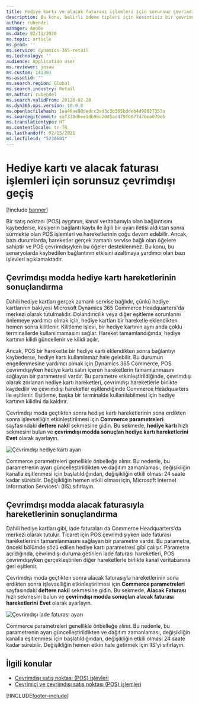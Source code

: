 ```yaml
---
title: Hediye kartı ve alacak faturası işlemleri için sorunsuz çevrimdışı geçiş
description: Bu konu, belirli ödeme tipleri için kesintisiz bir çevrimdışı anahtar sağlayan gelişmelere genel bakış sağlar.
author: rubendel
manager: AnnBe
ms.date: 02/11/2020
ms.topic: article
ms.prod: ''
ms.service: dynamics-365-retail
ms.technology: ''
audience: Application user
ms.reviewer: josaw
ms.custom: 141393
ms.assetid: ''
ms.search.region: Global
ms.search.industry: Retail
ms.author: rubendel
ms.search.validFrom: 20120-02-28
ms.dyn365.ops.version: 10.0.8
ms.openlocfilehash: 1ea46ae90dedcc3ad3c3b305bddeb4d98827353a
ms.sourcegitcommit: eaf330dbee1db96c20d5ac479f007747bea079eb
ms.translationtype: HT
ms.contentlocale: tr-TR
ms.lasthandoff: 02/15/2021
ms.locfileid: "5230681"
---
```

# <a name="seamless-offline-switch-for-gift-card-and-credit-memo-operations"></a>Hediye kartı ve alacak faturası işlemleri için sorunsuz çevrimdışı geçiş

[!include [banner](../includes/banner.md)]

Bir satış noktası (POS) aygıtının, kanal veritabanıyla olan bağlantısını kaybederse, kasiyerin bağlantı kaybı ile ilgili bir uyarı iletisi aldıktan sonra sürmekte olan POS işlemleri ve hareketlerinin çoğu devam edebilir. Ancak, bazı durumlarda, hareketler gerçek zamanlı servise bağlı olan öğelere sahiptir ve POS çevrimdışıyken bu öğeler desteklenmez. Bu konu, bu senaryolarda kaybedilen bağlantının etkisini azaltmaya yardımcı olan bazı işlevleri açıklamaktadır.

## <a name="completing-gift-card-transactions-in-offline-mode"></a>Çevrimdışı modda hediye kartı hareketlerinin sonuçlandırma

Dahili hediye kartları gerçek zamanlı servise bağlıdır, çünkü hediye kartlarının bakiyesi Microsoft Dynamics 365 Commerce Headquarters'da merkezi olarak tutulmalıdır. Dolandırıcılık veya diğer eşitleme sorunlarını önlemeye yardımcı olmak için, hediye kartları bir hareketle eklendikten hemen sonra kilitlenir. Kilitleme işlevi, bir hediye kartının aynı anda çoklu terminallerde kullanılmamasını sağlar. Hareket tamamlandığında, hediye kartının kilidi güncellenir ve kilidi açılır.

Ancak, POS bir harekette bir hediye kartı eklendikten sonra bağlantıyı kaybederse, hediye kartı kullanılamaz hale gelebilir. Bu durumun engellenmesine yardımcı olmak için Dynamics 365 Commerce, POS çevrimdışıyken hediye kartı satırı içeren hareketlerin tamamlanmasını sağlayan bir parametresi vardır. Bu parametre etkinleştirildiğinde, çevrimdışı olarak zorlanan hediye kartı hareketleri, çevrimdışı hareketlerle birlikte kaydedilir ve çevrimdışı hareketler eşitlendiğinde Commerce Headquarters ile eşitlenir. Eşitleme, başka bir terminalde kullanılabilmesi için hediye kartının kilidini da kaldırır.

Çevrimdışı moda geçtikten sonra hediye kartı hareketlerinin sona erdikten sonra işlevselliğin etkinleştirilmesi için **Commerce parametreleri** sayfasındaki **deftere nakil** sekmesine gidin. Bu sekmede, **hediye kartı** hızlı sekmesini bulun ve **çevrimdışı modda sonuçlan hediye kartı hareketlerini** **Evet** olarak ayarlayın.

![Çevrimdışı hediye kartı ayarı](../media/gift.png)

Commerce parametreleri genellikle önbelleğe alınır. Bu nedenle, bu parametrenin ayarı güncelleştirildikten ve dağıtım zamanlaması, değişikliğin kanalla eşitlenmesi için başlatıldığından, değişikliğin etkili olması 24 saate kadar sürebilir. Değişikliğin hemen etkili olması için, Microsoft Internet Information Services'ı (IIS) sıfırlayın.

## <a name="completing-credit-memo-transactions-in-offline-mode"></a>Çevrimdışı modda alacak faturasıyla hareketlerinin sonuçlandırma

Dahili hediye kartları gibi, iade faturaları da Commerce Headquarters'da merkezi olarak tutulur. Ticaret için POS çevrimdışıyken iade faturası hareketlerinin tamamlanmasını sağlayan bir parametre vardır. Bu parametre, önceki bölümde sözü edilen hediye kartı parametresi gibi çalışır. Parametre açıldığında, çevrimdışı duruma getirilen iade faturası hareketleri, POS çevrimdışıyken gerçekleştirilen diğer hareketlerle birlikte kanal veritabanına geri eşitlenir.

Çevrimdışı moda geçtikten sonra alacak faturasıyla hareketlerinin sona erdikten sonra işlevselliğin etkinleştirilmesi için **Commerce parametreleri** sayfasındaki **deftere nakil** sekmesine gidin. Bu sekmede, **Alacak Faturası** hızlı sekmesini bulun ve **çevrimdışı modda sonuçlan alacak faturası hareketlerini** **Evet** olarak ayarlayın.

![Çevrimdışı iade faturası ayarı](../media/creditmemo.png)

Commerce parametreleri genellikle önbelleğe alınır. Bu nedenle, bu parametrenin ayarı güncelleştirildikten ve dağıtım zamanlaması, değişikliğin kanalla eşitlenmesi için başlatıldığından, değişikliğin etkili olması 24 saate kadar sürebilir. Değişikliğin hemen etkin hale getirmek için IIS'yi sıfırlayın.

## <a name="related-topics"></a>İlgili konular

- [Çevrimdışı satış noktası (POS) işlevleri](https://docs.microsoft.com/dynamics365/retail/pos-offline-functionality)
- [Çevrimiçi ve çevrimdışı satış noktası (POS) işlemleri](https://docs.microsoft.com/dynamics365/retail/pos-operations)


[!INCLUDE[footer-include](../../includes/footer-banner.md)]